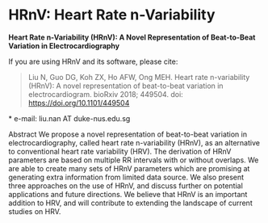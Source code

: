 # HRnV: Heart Rate n-Variability
**Heart Rate n-Variability (HRnV): A Novel Representation of Beat-to-Beat Variation in Electrocardiography**

If you are using HRnV and its software, please cite:
> Liu N, Guo DG, Koh ZX, Ho AFW, Ong MEH. Heart rate n-variability (HRnV): A novel representation of beat-to-beat variation in electrocardiogram. bioRxiv 2018; 449504. doi: https://doi.org/10.1101/449504

\* e-mail: liu.nan AT duke-nus.edu.sg

Abstract
We propose a novel representation of beat-to-beat variation in electrocardiography, called heart rate n-variability (HRnV), as an alternative to conventional heart rate variability (HRV). The derivation of HRnV parameters are based on multiple RR intervals with or without overlaps. We are able to create many sets of HRnV parameters which are promising at generating extra information from limited data source. We also present three approaches on the use of HRnV, and discuss further on potential applications and future directions. We believe that HRnV is an important addition to HRV, and will contribute to extending the landscape of current studies on HRV.

